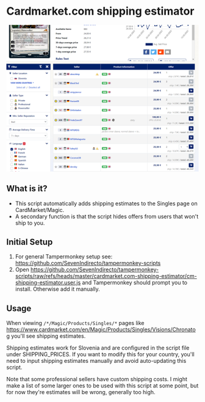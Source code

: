 # Cardmarket.com shipping estimator

![Preview](https://raw.githubusercontent.com/SevenIndirecto/tampermonkey-scripts/refs/heads/master/cardmarket.com-shipping-estimator/preview.png)

## What is it?

* This script automatically adds shipping estimates to the Singles page on CardMarket/Magic.
* A secondary function is that the script hides offers from users that won't ship to you.

## Initial Setup

1. For general Tampermonkey setup see: https://github.com/SevenIndirecto/tampermonkey-scripts
2. Open https://github.com/SevenIndirecto/tampermonkey-scripts/raw/refs/heads/master/cardmarket.com-shipping-estimator/cm-shipping-estimator.user.js and Tampermonkey should prompt you to install. Otherwise add it manually.

## Usage

When viewing `/*/Magic/Products/Singles/*` pages like https://www.cardmarket.com/en/Magic/Products/Singles/Visions/Chronatog you'll see shipping estimates.

Shipping estimates work for Slovenia and are configured in the script file under SHIPPING_PRICES.
If you want to modify this for your country, you'll need to input shipping estimates manually and avoid auto-updating this script.

Note that some professional sellers have custom shipping costs. I might make a list of some larger ones to be used with this script at some point, but for now they're estimates will be wrong, generally too high.

